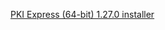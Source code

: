 ﻿[PKI Express (64-bit) 1.27.0 installer](https://cdn.lacunasoftware.com/pki-express/windows/pkie-1.27.0-x64.msi)
